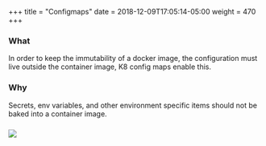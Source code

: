 +++
title = "Configmaps"
date = 2018-12-09T17:05:14-05:00
weight = 470
+++

### What

In order to keep the immutability of a docker image, the configuration must live outside the container image, 
K8 config maps enable this. 

### Why
Secrets, env variables, and other environment specific items should not be baked into a container image.


### ![](/intro-k8s/images/kubernetes/cm.png) 
